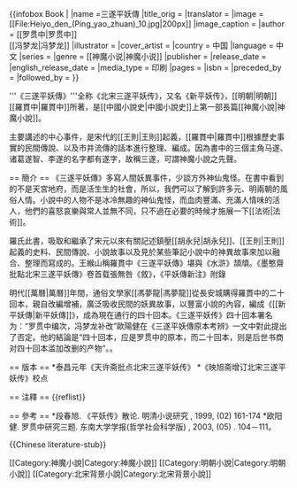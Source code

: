{{infobox Book | 
|name =三遂平妖傳 
|title_orig = 
|translator = 
|image = [[File:Heiyo_den_(Ping_yao_zhuan)_10.jpg|200px]]
|image_caption = 
|author = [[罗贯中|罗贯中]] <br> [[冯梦龙|冯梦龙]]
|illustrator =
|cover_artist =
|country = 中国
|language = 中文
|series =
|genre = [[神魔小说|神魔小说]]
|publisher = 
|release_date = 
|english_release_date =
|media_type = 印刷
|pages =
|isbn = 
|preceded_by =
|followed_by =
}}

'''《三遂平妖傳》'''全称《北宋三遂平妖传》，又名《新平妖传》，[[明朝|明朝]][[羅貫中|羅貫中]]所著，是[[中國小說史|中國小說史]]上第一部長篇[[神魔小說|神魔小說]]。

主要講述的中心事件，是宋代的[[王則|王則]]起義，[[羅貫中|羅貫中]]根據歷史事實的民間傳說、以及市井流傳的話本進行整理、編成。因為書中的三個主角马遂、诸葛遂智、李遂的名字都有遂字，故稱三遂，可謂神魔小說之先聲。

== 簡介 ==
《三遂平妖傳》多寫人間妖異事件，少談方外神仙鬼怪。在書中看到的不是天宮地府，而是活生生的社會，所以，我們可以了解到許多元、明兩朝的風俗人情。小說中的人物不是冰冷無趣的神仙鬼怪，而血肉豐滿、充滿人情味的活人，他們的喜怒哀樂與常人並無不同，只不過在必要的時候才施展一下[[法術|法術]]。

羅氏此書，吸取和繼承了宋元以來有關記述鎮壓[[胡永兒|胡永兒]]、[[王則|王則]]起義的史料、民間傳說、小說故事以及見於某些筆記小說中的神異故事來加以融合、整理而寫成的。王緱山稱羅貫中《三遂平妖傳》堪與《水滸》頡頏。<ref>《墨憨齋批點北宋三遂平妖傳》卷首载張無咎《敘》，《平妖傳新注》附錄</ref> 

明代[[萬曆|萬曆]]年間，通俗文學家[[馮夢龍|馮夢龍]]從長安城購得羅貫中的二十回本，親自改編增補，廣泛吸收民間的妖異故事，以豐富小說的內容，編成《[[新平妖傳|新平妖傳]]》，成為現在通行的四十回本。《三遂平妖传》四十回本署名为：“罗贯中编次，冯梦龙补改”<ref>歐陽健在《三遂平妖傳原本考辨》一文中對此提出了否定。他的結論是“四十回本，应是罗贯中的原本，而二十回本，则是后世书商对四十回本滥加改删的产物”。</ref>。

== 版本 ==
*泰昌元年《天许斋批点北宋三遂平妖传》
*《映旭斋增订北宋三遂平妖传》校点

== 注釋 ==
{{reflist}}

== 參考 ==
*段春旭. 《平妖传》散论. 明清小说研究 , 1999, (02) 161-174
*欧阳健. 罗贯中研究三题. 东南大学学报(哲学社会科学版) , 2003, (05) . 104－111。

{{Chinese literature-stub}}

[[Category:神魔小說|Category:神魔小說]]
[[Category:明朝小說|Category:明朝小說]]
[[Category:北宋背景小說|Category:北宋背景小說]]